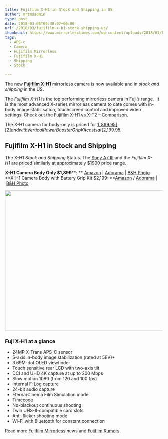 ```yaml
---
title: Fujifilm X-H1 in Stock and Shipping in US
author: mrtmsadmin
type: post
date: 2018-03-05T09:48:07+00:00
url: /2018/03/fujifilm-x-h1-stock-shipping-us/
thumbnail: https://www.mirrorlesstimes.com/wp-content/uploads/2018/03/Fujifilm-X-H1.jpeg
tags:
  - APS-c
  - Camera
  - Fujifilm Mirrorless
  - Fujifilm X-H1
  - Shipping
  - Stock

---
```

The new [**Fujifilm X-H1**][1] mirrorless camera is now available and in _stock and shipping_ in the US.

The _Fujifilm X-H1_ is the top performing mirrorless camera in Fuji&#8217;s range.  It is the most advanced X-series mirrorless camera to date comes with in<wbr />-body image stabilisation, touchscreen control and improved video settings. Check out the <a title="Fujifilm X-H1 vs X-T2 – Comparison" href="https://www.dailycameranews.com/2018/02/fujifilm-x-h1-vs-x-t2-comparison/" target="_blank" rel="bookmark noopener">Fujifilm X-H1 vs X-T2 – Comparison</a>.

The X-H1 camera for body-only is priced for [$1,899.95][2] and with Vertical Power Booster Grip Kit costs at [$2,199.95][3]. <!--more-->

## Fujifilm X-H1 in Stock and Shipping

The X-H1 _Stock and Shipping_ Status. The [Sony A7 III][4] and the _Fujifilm X-H1_ are priced similarly at approximately $1900 price range.

**X-H1 Camera Body Only $1,899****: ** <a href="https://aax-us-east.amazon-adsystem.com/x/c/QvW0NFj3FdXsFGLhfdpgInMAAAFhmXwlrQEAAAFKAc3BzFQ/https://assoc-redirect.amazon.com/g/r/http://www.amazon.com/Fujifilm-X-H1-Mirrorless-Digital-Body/dp/B079PTRNKK/ref=as_at/?imprToken=iJ1EBwckOn88ZcRhzceN1w&slotNum=1&ie=UTF8&linkCode=sl1&tag=daicamnew-20&linkId=078070ffc7ef6fbdee796d8a7c6221d9" target="_blank" rel="noopener">Amazon</a> | <a href="https://www.adorama.com/ifjxh1.html?KBID=68292" target="_blank" rel="noopener">Adorama</a> | <a href="https://www.bhphotovideo.com/c/product/1388297-REG/fujifilm_16568731_x_h1_mirrorless_digital_camera.html/BI/20175/KBID/14249" target="_blank" rel="noopener">B&H Photo</a>  
**X-H1 Camera Body with Battery Grip Kit $2,199: **<a href="https://aax-us-east.amazon-adsystem.com/x/c/QvW0NFj3FdXsFGLhfdpgInMAAAFhmXwlrQEAAAFKAc3BzFQ/https://assoc-redirect.amazon.com/g/r/http://www.amazon.com/Fujifilm-X-H1-Mirrorless-Digital-Body/dp/B079PTJ7RT/ref=as_at/?imprToken=iJ1EBwckOn88ZcRhzceN1w&slotNum=2&ie=UTF8&linkCode=sl1&tag=daicamnew-20&linkId=2bb7a874c85f04cc717c2e6435530711" target="_blank" rel="noopener">Amazon</a> / <a href="https://www.adorama.com/ifjxh1k.html?KBID=68292" target="_blank" rel="noopener">Adorama</a> | <a href="https://www.bhphotovideo.com/c/product/1388298-REG/fujifilm_16568755_x_h1_mirrorless_digital_camera.html/BI/20175/KBID/14249" target="_blank" rel="noopener">B&H Photo</a>

[<img class="aligncenter size-full wp-image-1746" src="https://i2.wp.com/www.mirrorlesstimes.com/wp-content/uploads/2018/03/Fujifilm-X-H1.jpeg?resize=600%2C450&#038;ssl=1" alt="" width="600" height="450" srcset="https://i2.wp.com/www.mirrorlesstimes.com/wp-content/uploads/2018/03/Fujifilm-X-H1.jpeg?w=1000&ssl=1 1000w, https://i2.wp.com/www.mirrorlesstimes.com/wp-content/uploads/2018/03/Fujifilm-X-H1.jpeg?resize=400%2C300&ssl=1 400w, https://i2.wp.com/www.mirrorlesstimes.com/wp-content/uploads/2018/03/Fujifilm-X-H1.jpeg?resize=768%2C576&ssl=1 768w, https://i2.wp.com/www.mirrorlesstimes.com/wp-content/uploads/2018/03/Fujifilm-X-H1.jpeg?resize=970%2C728&ssl=1 970w" sizes="(max-width: 600px) 100vw, 600px" data-recalc-dims="1" />][5]

### Fuji X-H1 at a glance

  * 24MP X-Trans APS-C sensor
  * 5-axis in-body image stabilization (rated at 5EV)<span class="green">*</span>
  * 3.69M-dot OLED viewfinder
  * Touch sensitive rear LCD with two-axis tilt
  * DCI and UHD 4K capture at up to 200 Mbps
  * Slow motion 1080 (from 120 and 100 fps)
  * Internal F-Log capture
  * 24-bit audio capture
  * Eterna/Cinema Film Simulation mode
  * Timecode
  * No-blackout continuous shooting
  * Twin UHS-II-compatible card slots
  * Anti-flicker shooting mode
  * Wi-Fi with Bluetooth for constant connection

Read more [Fujifilm Mirrorless][6] news and <a href="https://www.dailycameranews.com/tag/fujifilm-rumors/" target="_blank" rel="noopener">Fujifilm Rumors</a>.

 [1]: https://www.mirrorlesstimes.com/tags/fujifilm-x-h1/
 [2]: https://aax-us-east.amazon-adsystem.com/x/c/QvW0NFj3FdXsFGLhfdpgInMAAAFhmXwlrQEAAAFKAc3BzFQ/https://assoc-redirect.amazon.com/g/r/http://www.amazon.com/Fujifilm-X-H1-Mirrorless-Digital-Body/dp/B079PTRNKK/ref=as_at/?imprToken=iJ1EBwckOn88ZcRhzceN1w&slotNum=3&ie=UTF8&linkCode=sl1&tag=daicamnew-20&linkId=078070ffc7ef6fbdee796d8a7c6221d9
 [3]: https://aax-us-east.amazon-adsystem.com/x/c/QvW0NFj3FdXsFGLhfdpgInMAAAFhmXwlrQEAAAFKAc3BzFQ/https://assoc-redirect.amazon.com/g/r/http://www.amazon.com/Fujifilm-X-H1-Mirrorless-Digital-Body/dp/B079PTJ7RT/ref=as_at/?imprToken=iJ1EBwckOn88ZcRhzceN1w&slotNum=4&ie=UTF8&linkCode=sl1&tag=daicamnew-20&linkId=2bb7a874c85f04cc717c2e6435530711
 [4]: https://www.mirrorlesstimes.com/tags/sony-a7-iii/
 [5]: https://i2.wp.com/www.mirrorlesstimes.com/wp-content/uploads/2018/03/Fujifilm-X-H1.jpeg?ssl=1
 [6]: https://www.mirrorlesstimes.com/tags/fujifilm-mirrorless/